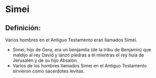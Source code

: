 # Simei

## Definición: 

Varios hombres en el Antiguo Testamento eran llamados Simei.

* Simei, hijo de Gera, era un benjamita (de la tribu de Benjamín) que maldijo al rey David y lanzó piedras a él mientras el rey huía de Jerusalén y de su hijo Absalón.
* Varios de los hombres llamados Simei en el Antiguo Testamento sirvieron como sacerdotes levitas.

